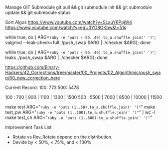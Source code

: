 Manage GIT Submodule 
git pull && git submodule init && git submodule update && git submodule status

Sort Algos
https://www.youtube.com/watch?v=SLauY6PpjW4
https://www.youtube.com/watch?v=egU3YD8OKbw&t=51s

while true; do { ARG=`ruby -e "puts (-50..49).to_a.shuffle.join(' ')"`; valgrind --leak-check=full ./push_swap $ARG | ./checker $ARG}; done

while true; do { ARG=`ruby -e "puts (-50..49).to_a.shuffle.join(' ')"`; leaks ./push_swap $ARG | ./checker $ARG}; done

https://github.com/Binary-Hackers/42_Corrections/tree/master/00_Projects/02_Algorithmic/push_swap/00_new_correction_here

Current Record:
100: 773
500: 5478

100 : 700 | 900 | 1100 | 1300 | 1500
500 : 5500 | 7000 | 8500 | 10000 | 11500

make test ARG="`ruby -e "puts (1..50).to_a.shuffle.join(' ')"`"
make test_pw ARG="`ruby -e "puts (1..100).to_a.shuffle.join(' ')"`"  | wc -l
make test_ch ARG="`ruby -e "puts (1..500).to_a.shuffle.join(' ')"`"

Improvement Task List
- Rotate vs Rev_Rotate depend on the distribution.
- Devide by < 50%, < 75%, and < 100%